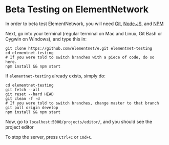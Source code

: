 # Beta Testing on ElementNetwork
In order to beta test ElementNetwork, you will need [Git](https://git-scm.com), [Node.JS](https://nodejs.org), and [NPM](https://www.npmjs.com)

Next, go into your terminal (regular terminal on Mac and Linux, Git Bash or Cygwin on Windows), and type this in:
```shell
git clone https://github.com/elementnet/e.git elementnet-testing
cd elementnet-testing
# If you were told to switch branches with a piece of code, do so here.
npm install && npm start
```

If `elementnet-testing` already exists, simply do:
```shell
cd elementnet-testing
git fetch --all
git reset --hard HEAD
git clean -f -d
# If you were told to switch branches, change master to that branch
git pull origin develop
npm install && npm start
```
Now, go to `localhost:5000/projects/editor/`, and you should see the project editor

To stop the server, press `Ctrl+C` or `Cmd+C`.
